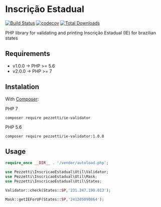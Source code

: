 # Inscrição Estadual
[![Build Status](https://travis-ci.org/pezzetti/ie-validator.svg?branch=php7)](https://travis-ci.org/pezzetti/ie-validator)
[![codecov](https://codecov.io/gh/pezzetti/IEValidator/branch/php7/graph/badge.svg)](https://codecov.io/gh/pezzetti/IEValidator)
[![Total Downloads](https://img.shields.io/packagist/dt/pezzetti/ie-validator.svg?style=flat-square)](https://packagist.org/packages/pezzetti/ie-validator)

PHP library for validating and printing Inscrição Estadual (IE) for brazilian states 

## Requirements

* v1.0.0 -> PHP >= 5.6
* v2.0.0 -> PHP >= 7

## Instalation

With [Composer](http://getcomposer.org):

PHP 7
```ssh
composer require pezzetti/ie-validator
```
PHP 5.6
```ssh
composer require pezzetti/ie-validator:1.0.0
```
## Usage
```php
require_once __DIR__ . '/vendor/autoload.php';

use Pezzetti\InscricaoEstadual\Util\Validator;
use Pezzetti\InscricaoEstadual\Util\Mask;
use Pezzetti\InscricaoEstadual\Util\States;

Validator::check(States::SP,'231.247.190.013');

Mask::getIEForUF(States::SP,'241205090864');
``` 

